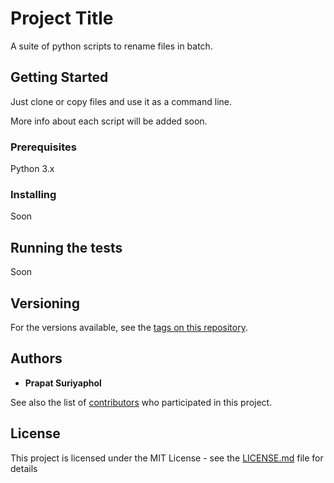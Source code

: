 # Project Title

A suite of python scripts to rename files in batch.

## Getting Started

Just clone or copy files and use it as a command line.

More info about each script will be added soon.

### Prerequisites

Python 3.x

### Installing
Soon

## Running the tests
Soon

## Versioning
For the versions available, see the [tags on this repository](https://github.com/sprapat/batch_rename/tags).

## Authors

* **Prapat Suriyaphol**

See also the list of [contributors](https://github.com/sprapat/batch_rename/contributors) who participated in this project.

## License

This project is licensed under the MIT License - see the [LICENSE.md](LICENSE.md) file for details
